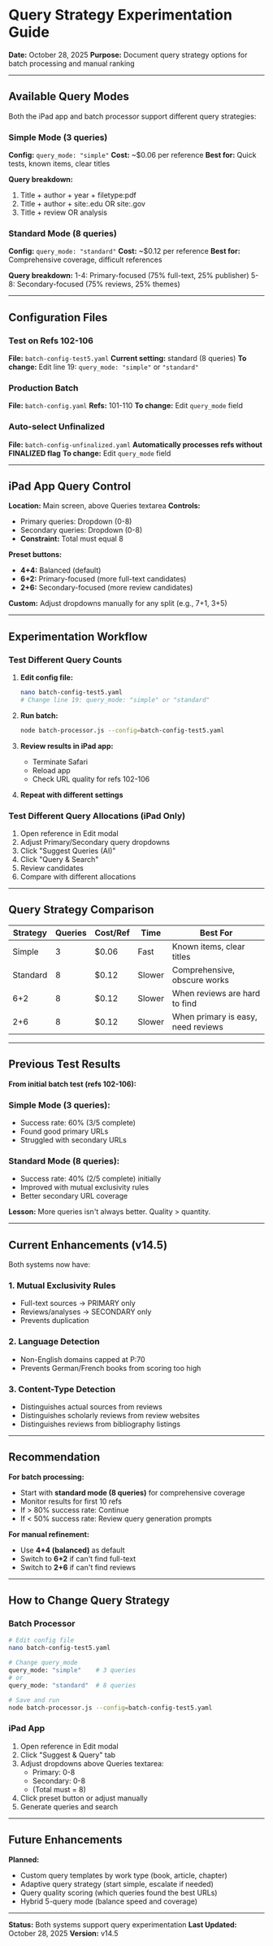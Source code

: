 # Query Strategy Experimentation Guide

**Date:** October 28, 2025
**Purpose:** Document query strategy options for batch processing and manual ranking

---

## Available Query Modes

Both the iPad app and batch processor support different query strategies:

### Simple Mode (3 queries)
**Config:** `query_mode: "simple"`
**Cost:** ~$0.06 per reference
**Best for:** Quick tests, known items, clear titles

**Query breakdown:**
1. Title + author + year + filetype:pdf
2. Title + author + site:.edu OR site:.gov
3. Title + review OR analysis

### Standard Mode (8 queries)
**Config:** `query_mode: "standard"`
**Cost:** ~$0.12 per reference
**Best for:** Comprehensive coverage, difficult references

**Query breakdown:**
1-4: Primary-focused (75% full-text, 25% publisher)
5-8: Secondary-focused (75% reviews, 25% themes)

---

## Configuration Files

### Test on Refs 102-106
**File:** `batch-config-test5.yaml`
**Current setting:** standard (8 queries)
**To change:** Edit line 19: `query_mode: "simple"` or `"standard"`

### Production Batch
**File:** `batch-config.yaml`
**Refs:** 101-110
**To change:** Edit `query_mode` field

### Auto-select Unfinalized
**File:** `batch-config-unfinalized.yaml`
**Automatically processes refs without FINALIZED flag**
**To change:** Edit `query_mode` field

---

## iPad App Query Control

**Location:** Main screen, above Queries textarea
**Controls:**
- Primary queries: Dropdown (0-8)
- Secondary queries: Dropdown (0-8)
- **Constraint:** Total must equal 8

**Preset buttons:**
- **4+4:** Balanced (default)
- **6+2:** Primary-focused (more full-text candidates)
- **2+6:** Secondary-focused (more review candidates)

**Custom:** Adjust dropdowns manually for any split (e.g., 7+1, 3+5)

---

## Experimentation Workflow

### Test Different Query Counts

1. **Edit config file:**
   ```bash
   nano batch-config-test5.yaml
   # Change line 19: query_mode: "simple" or "standard"
   ```

2. **Run batch:**
   ```bash
   node batch-processor.js --config=batch-config-test5.yaml
   ```

3. **Review results in iPad app:**
   - Terminate Safari
   - Reload app
   - Check URL quality for refs 102-106

4. **Repeat with different settings**

### Test Different Query Allocations (iPad Only)

1. Open reference in Edit modal
2. Adjust Primary/Secondary query dropdowns
3. Click "Suggest Queries (AI)"
4. Click "Query & Search"
5. Review candidates
6. Compare with different allocations

---

## Query Strategy Comparison

| Strategy | Queries | Cost/Ref | Time | Best For |
|----------|---------|----------|------|----------|
| Simple | 3 | $0.06 | Fast | Known items, clear titles |
| Standard | 8 | $0.12 | Slower | Comprehensive, obscure works |
| 6+2 | 8 | $0.12 | Slower | When reviews are hard to find |
| 2+6 | 8 | $0.12 | Slower | When primary is easy, need reviews |

---

## Previous Test Results

**From initial batch test (refs 102-106):**

### Simple Mode (3 queries):
- Success rate: 60% (3/5 complete)
- Found good primary URLs
- Struggled with secondary URLs

### Standard Mode (8 queries):
- Success rate: 40% (2/5 complete) initially
- Improved with mutual exclusivity rules
- Better secondary URL coverage

**Lesson:** More queries isn't always better. Quality > quantity.

---

## Current Enhancements (v14.5)

Both systems now have:

### 1. Mutual Exclusivity Rules
- Full-text sources → PRIMARY only
- Reviews/analyses → SECONDARY only
- Prevents duplication

### 2. Language Detection
- Non-English domains capped at P:70
- Prevents German/French books from scoring too high

### 3. Content-Type Detection
- Distinguishes actual sources from reviews
- Distinguishes scholarly reviews from review websites
- Distinguishes reviews from bibliography listings

---

## Recommendation

**For batch processing:**
- Start with **standard mode (8 queries)** for comprehensive coverage
- Monitor results for first 10 refs
- If > 80% success rate: Continue
- If < 50% success rate: Review query generation prompts

**For manual refinement:**
- Use **4+4 (balanced)** as default
- Switch to **6+2** if can't find full-text
- Switch to **2+6** if can't find reviews

---

## How to Change Query Strategy

### Batch Processor
```bash
# Edit config file
nano batch-config-test5.yaml

# Change query_mode
query_mode: "simple"    # 3 queries
# or
query_mode: "standard"  # 8 queries

# Save and run
node batch-processor.js --config=batch-config-test5.yaml
```

### iPad App
1. Open reference in Edit modal
2. Click "Suggest & Query" tab
3. Adjust dropdowns above Queries textarea:
   - Primary: 0-8
   - Secondary: 0-8
   - (Total must = 8)
4. Click preset button or adjust manually
5. Generate queries and search

---

## Future Enhancements

**Planned:**
- Custom query templates by work type (book, article, chapter)
- Adaptive query strategy (start simple, escalate if needed)
- Query quality scoring (which queries found the best URLs)
- Hybrid 5-query mode (balance speed and coverage)

---

**Status:** Both systems support query experimentation
**Last Updated:** October 28, 2025
**Version:** v14.5
